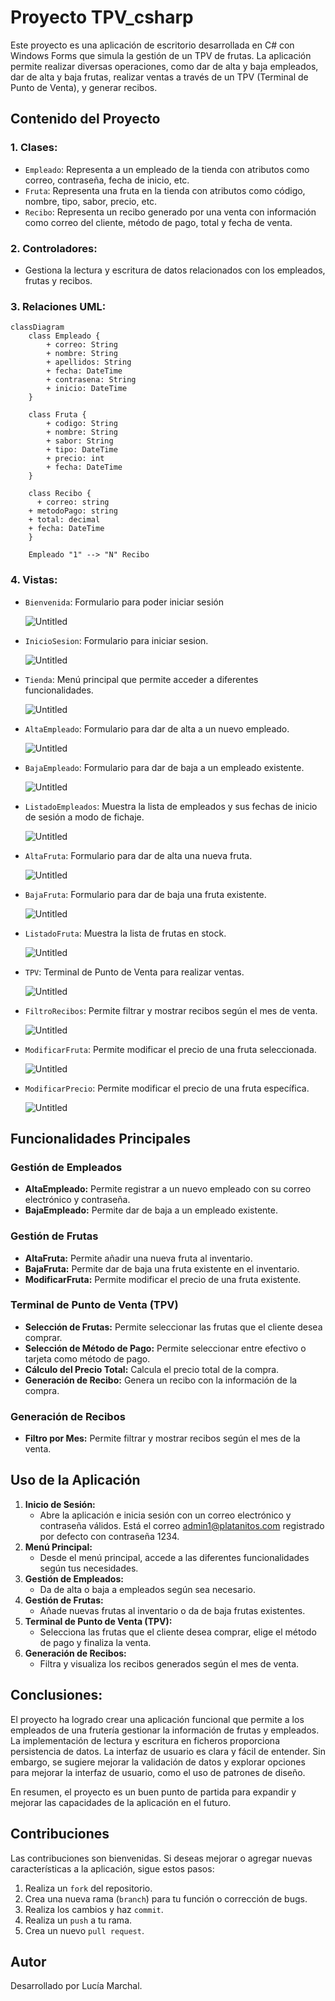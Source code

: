 # Proyecto TPV_csharp

Este proyecto es una aplicación de escritorio desarrollada en C# con Windows Forms que simula la gestión de un TPV de frutas. La aplicación permite realizar diversas operaciones, como dar de alta y baja empleados, dar de alta y baja frutas, realizar ventas a través de un TPV (Terminal de Punto de Venta), y generar recibos.

## Contenido del Proyecto

### 1. **Clases:**

- `Empleado`: Representa a un empleado de la tienda con atributos como correo, contraseña, fecha de inicio, etc.
- `Fruta`: Representa una fruta en la tienda con atributos como código, nombre, tipo, sabor, precio, etc.
- `Recibo`: Representa un recibo generado por una venta con información como correo del cliente, método de pago, total y fecha de venta.

### 2. **Controladores:**

- Gestiona la lectura y escritura de datos relacionados con los empleados, frutas y recibos.

### 3. Relaciones UML:

```mermaid
classDiagram
	class Empleado {
		+ correo: String
		+ nombre: String
		+ apellidos: String
		+ fecha: DateTime
		+ contrasena: String
		+ inicio: DateTime
	}

	class Fruta {
		+ codigo: String
		+ nombre: String
		+ sabor: String
		+ tipo: DateTime
		+ precio: int
		+ fecha: DateTime
	}
	
	class Recibo {
	  + correo: string
    + metodoPago: string
    + total: decimal
    + fecha: DateTime
	}

	Empleado "1" --> "N" Recibo
```

### 4. **Vistas:**

- `Bienvenida`: Formulario para poder iniciar sesión
    
    ![Untitled](./Resources/Untitled.png)
    
- `InicioSesion`: Formulario para iniciar sesion.
    
    ![Untitled](./Resources/Untitled%201.png)
    

- `Tienda`: Menú principal que permite acceder a diferentes funcionalidades.
    
    ![Untitled](./Resources/Untitled%202.png)
    

- `AltaEmpleado`: Formulario para dar de alta a un nuevo empleado.
    
    ![Untitled](./Resources/Untitled%203.png)
    

- `BajaEmpleado`: Formulario para dar de baja a un empleado existente.
    
    ![Untitled](./Resources/Untitled%204.png)
    

- `ListadoEmpleados`: Muestra la lista de empleados y sus fechas de inicio de sesión a modo de fichaje.
    
    ![Untitled](./Resources/Untitled%205.png)
    

- `AltaFruta`: Formulario para dar de alta una nueva fruta.
    
    ![Untitled](./Resources/Untitled%206.png)
    

- `BajaFruta`: Formulario para dar de baja una fruta existente.
    
    ![Untitled](./Resources/Untitled%207.png)
    

- `ListadoFruta`: Muestra la lista de frutas en stock.
    
    ![Untitled](./Resources/Untitled%208.png)
    

- `TPV`: Terminal de Punto de Venta para realizar ventas.
    
    ![Untitled](./Resources/Untitled%209.png)
    

- `FiltroRecibos`: Permite filtrar y mostrar recibos según el mes de venta.
    
    ![Untitled](./Resources/Untitled%2010.png)
    

- `ModificarFruta`: Permite modificar el precio de una fruta seleccionada.
    
    ![Untitled](./Resources/Untitled%2011.png)
    

- `ModificarPrecio`: Permite modificar el precio de una fruta específica.
    
    ![Untitled](./Resources/Untitled%2012.png)
    

## Funcionalidades Principales

### Gestión de Empleados

- **AltaEmpleado:** Permite registrar a un nuevo empleado con su correo electrónico y contraseña.
- **BajaEmpleado:** Permite dar de baja a un empleado existente.

### Gestión de Frutas

- **AltaFruta:** Permite añadir una nueva fruta al inventario.
- **BajaFruta:** Permite dar de baja una fruta existente en el inventario.
- **ModificarFruta:** Permite modificar el precio de una fruta existente.

### Terminal de Punto de Venta (TPV)

- **Selección de Frutas:** Permite seleccionar las frutas que el cliente desea comprar.
- **Selección de Método de Pago:** Permite seleccionar entre efectivo o tarjeta como método de pago.
- **Cálculo del Precio Total:** Calcula el precio total de la compra.
- **Generación de Recibo:** Genera un recibo con la información de la compra.

### Generación de Recibos

- **Filtro por Mes:** Permite filtrar y mostrar recibos según el mes de la venta.

## Uso de la Aplicación

1. **Inicio de Sesión:**
    - Abre la aplicación e inicia sesión con un correo electrónico y contraseña válidos. Está el correo admin1@platanitos.com registrado por defecto con contraseña 1234.
2. **Menú Principal:**
    - Desde el menú principal, accede a las diferentes funcionalidades según tus necesidades.
3. **Gestión de Empleados:**
    - Da de alta o baja a empleados según sea necesario.
4. **Gestión de Frutas:**
    - Añade nuevas frutas al inventario o da de baja frutas existentes.
5. **Terminal de Punto de Venta (TPV):**
    - Selecciona las frutas que el cliente desea comprar, elige el método de pago y finaliza la venta.
6. **Generación de Recibos:**
    - Filtra y visualiza los recibos generados según el mes de venta.

## **Conclusiones:**

El proyecto ha logrado crear una aplicación funcional que permite a los empleados de una frutería gestionar la información de frutas y empleados. La implementación de lectura y escritura en ficheros proporciona persistencia de datos. La interfaz de usuario es clara y fácil de entender. Sin embargo, se sugiere mejorar la validación de datos y explorar opciones para mejorar la interfaz de usuario, como el uso de patrones de diseño.

En resumen, el proyecto es un buen punto de partida para expandir y mejorar las capacidades de la aplicación en el futuro.

## Contribuciones

Las contribuciones son bienvenidas. Si deseas mejorar o agregar nuevas características a la aplicación, sigue estos pasos:

1. Realiza un `fork` del repositorio.
2. Crea una nueva rama (`branch`) para tu función o corrección de bugs.
3. Realiza los cambios y haz `commit`.
4. Realiza un `push` a tu rama.
5. Crea un nuevo `pull request`.

## Autor

Desarrollado por Lucía Marchal.
